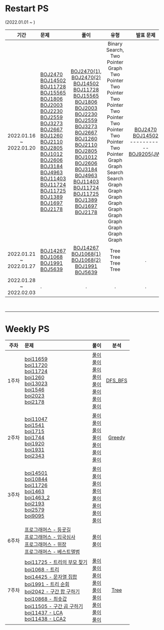 # Restart PS

(2022.01.01 ~ )

|              기간               | 문제                                                                                                                                                                                                                                                                                                                                                                                                                                                                                                                                                                                                                                                                                                                                                                                                                                                                                                                                                                                                                                                                                                                                                                                                                                                                                                                             |                                                                                                                                                                                                                                                                                                                                                                                                                                                                                                                                                                        풀이                                                                                                                                                                                                                                                                                                                                                                                                                                                                                                                                                                        |                                                                                                                                                         유형                                                                                                                                                         |                                                                                 발표 문제                                                                                  |
|:-----------------------------:|:-------------------------------------------------------------------------------------------------------------------------------------------------------------------------------------------------------------------------------------------------------------------------------------------------------------------------------------------------------------------------------------------------------------------------------------------------------------------------------------------------------------------------------------------------------------------------------------------------------------------------------------------------------------------------------------------------------------------------------------------------------------------------------------------------------------------------------------------------------------------------------------------------------------------------------------------------------------------------------------------------------------------------------------------------------------------------------------------------------------------------------------------------------------------------------------------------------------------------------------------------------------------------------------------------------------------------------|:------------------------------------------------------------------------------------------------------------------------------------------------------------------------------------------------------------------------------------------------------------------------------------------------------------------------------------------------------------------------------------------------------------------------------------------------------------------------------------------------------------------------------------------------------------------------------------------------------------------------------------------------------------------------------------------------------------------------------------------------------------------------------------------------------------------------------------------------------------------------------------------------------------------------------------------------------------------------------------------------------------------------------------------------------------------------------------------------------------------------------------------------:|:------------------------------------------------------------------------------------------------------------------------------------------------------------------------------------------------------------------------------------------------------------------------------------------------------------------:|:----------------------------------------------------------------------------------------------------------------------------------------------------------------------:|
| 2022.01.16<br>~<br>2022.01.20 | [BOJ2470](https://www.acmicpc.net/problem/2470) <br> [BOJ14502](https://www.acmicpc.net/problem/14502) <br> [BOJ11728](https://www.acmicpc.net/problem/11728) <br> [BOJ15565](https://www.acmicpc.net/problem/15565) <br> [BOJ1806](https://www.acmicpc.net/problem/1806) <br> [BOJ2003](https://www.acmicpc.net/problem/2003) <br> [BOJ2230](https://www.acmicpc.net/problem/2230) <br> [BOJ2559](https://www.acmicpc.net/problem/2559) <br> [BOJ3273](https://www.acmicpc.net/problem/3273) <br> [BOJ2667](https://www.acmicpc.net/problem/2667) <br> [BOJ1260](https://www.acmicpc.net/problem/1260) <br> [BOJ2110](https://www.acmicpc.net/problem/2110) <br> [BOJ2805](https://www.acmicpc.net/problem/2805) <br> [BOJ1012](https://www.acmicpc.net/problem/1012) <br> [BOJ2606](https://www.acmicpc.net/problem/2606) <br> [BOJ3184](https://www.acmicpc.net/problem/3184) <br> [BOJ4963](https://www.acmicpc.net/problem/4963) <br> [BOJ11403](https://www.acmicpc.net/problem/11403) <br> [BOJ11724](https://www.acmicpc.net/problem/11724) <br> [BOJ11725](https://www.acmicpc.net/problem/11725) <br> [BOJ1389](https://www.acmicpc.net/problem/1389) <br> [BOJ1697](https://www.acmicpc.net/problem/1697) <br> [BOJ2178](https://www.acmicpc.net/problem/2178)                                                      |                          [BOJ2470(1)](FastCampus/Search/BOJ2470.java), [BOJ2470(2)](FastCampus/TwoPointers/BOJ2470.java) <br> [BOJ14502](FastCampus/Graph/BOJ14502.java) <br> [BOJ11728](FastCampus/TwoPointers/BOJ11728.java) <br> [BOJ15565](FastCampus/TwoPointers/BOJ15565.java) <br> [BOJ1806](FastCampus/TwoPointers/BOJ1806.java) <br> [BOJ2003](FastCampus/TwoPointers/BOJ2003.java) <br> [BOJ2230](FastCampus/TwoPointers/BOJ2230.java) <br> [BOJ2559](FastCampus/TwoPointers/BOJ2559.java) <br> [BOJ3273](FastCampus/TwoPointers/BOJ3273.java) <br> [BOJ2667](FastCampus/Graph/BOJ2667.java) <br> [BOJ1260](FastCampus/Graph/BOJ1260.java) <br> [BOJ2110](FastCampus/Search/BOJ2110.java) <br> [BOJ2805](FastCampus/Search/BOJ2805.java) <br> [BOJ1012](Graph/BOJ1012.java) <br> [BOJ2606](Graph/BOJ2606.java) <br> [BOJ3184](Graph/BOJ3184.java) <br> [BOJ4963](Graph/BOJ4963.java) <br> [BOJ11403](Graph/BOJ11403.java) <br> [BOJ11724](Graph/BOJ11724.java) <br> [BOJ11725](Graph/BOJ11725.java) <br> [BOJ1389](Graph/BOJ1389.java) <br> [BOJ1697](Graph/BOJ1697.java) <br> [BOJ2178](Graph/BOJ2178.java)                           | Binary Search, Two Pointer <br> Graph <br> Two Pointer<br> Two Pointer<br> Two Pointer<br> Two Pointer<br> Two Pointer<br> Two Pointer<br> Two Pointer <br> Graph <br> Graph <br> Search <br> Search <br> Graph <br> Graph <br> Graph <br> Graph <br> Graph <br> Graph <br> Graph <br> Graph <br> Graph <br> Graph | [BOJ2470](https://www.acmicpc.net/problem/2470) <br> [BOJ14502](https://www.acmicpc.net/problem/14502) <br> ------------ <br> [BOJ9205(JW)](StudyProblem/BOJ9205.java) |
| 2022.01.21<br>~<br>2022.01.27 | [BOJ14267](https://www.acmicpc.net/problem/14267) <br> [BOJ1068](https://www.acmicpc.net/problem/14267) <br> [BOJ1991](https://www.acmicpc.net/problem/14267) <br> [BOJ5639](https://www.acmicpc.net/problem/14267)                                                                                                                                                                                                                                                                                                                                                                                                                                                                                                                                                                                                                                                                                                                                                                                                                                                                                                                                                                                                                                                                                                                                                                                                                                                                                                                              | [BOJ14267](Tree/BOJ14267.java) <br> [BOJ1068(1)](Tree/BOJ1068.java) [BOJ1068(2)](Tree/BOJ1068_2.java) <br> [BOJ1991](Tree/BOJ1991.java) <br> [BOJ5639](Tree/BOJ5639.java)                                                                                                                                                                                                                                                                                                                                                                                                                                                                                                                                                                                                                                                                                                                                                                                                                                                                                                                                                                                                                                                                                                                                                |                                                                                                                                                     Tree <br> Tree <br> Tree <br> Tree                                                                                                                                                     |                                                                                   .                                                                                    |
| 2022.01.28<br>~<br>2022.02.03 | .                                                                                                                                                                                                                                                                                                                                                                                                                                                                                                                                                                                                                                                                                                                                                                                                                                                                                                                                                                                                                                                                                                                                                                                                                                                                                                                              |                                                                                                                                                                                                                                                                                                                                                                                                                                                                                                                                                                        .                                                                                                                                                                                                                                                                                                                                                                                                                                                                                                                                                                         |                                                                                                                                                         .                                                                                                                                                          |                                                                                   .                                                                                    |








<br>

---
# Weekly PS

| 주차  | 문제  | 풀이  | 분석  |
|:---:|:------|:-----:|:-----:|
| 1주차  | [boj11659](https://www.acmicpc.net/problem/11659) <br> [boj11720](https://www.acmicpc.net/problem/11720) <br> [boj11724](https://www.acmicpc.net/problem/11724) <br> [boj1260](https://www.acmicpc.net/problem/1260) <br> [boj13023](https://www.acmicpc.net/problem/13023) <br> [boj1546](https://www.acmicpc.net/problem/1546) <br> [boj2023](https://www.acmicpc.net/problem/2023) <br> [boj2178](https://www.acmicpc.net/problem/2178)  | [풀이](1weeks_DFS%20BFS/BaekJoon_11659.java) <br> [풀이](1weeks_DFS%20BFS/BaekJoon_11720.java) <br> [풀이](1weeks_DFS%20BFS/BaekJoon_11724_DFS.java) <br> [풀이](1weeks_DFS%20BFS/BaekJoon_1260_BFS.java) <br> [풀이](1weeks_DFS%20BFS/BaekJoon_13023_DFS.java) <br> [풀이](1weeks_DFS%20BFS/BaekJoon_1546.java) <br> [풀이](1weeks_DFS%20BFS/BaekJoon_2023_DFS.java) <br> [풀이](1weeks_DFS%20BFS/BaekJoon_2178_BFS.java)  | [DFS_BFS](1weeks_DFS%20BFS/week%201%20Retrospective.md)
| 2주차  | [boj11047](https://www.acmicpc.net/problem/11047) <br> [boj1541](https://www.acmicpc.net/problem/1541) <br> [boj1715](https://www.acmicpc.net/problem/1715) <br> [boj1744](https://www.acmicpc.net/problem/1744) <br> [boj1920](https://www.acmicpc.net/problem/1920)  <br> [boj1931](https://www.acmicpc.net/problem/1931) <br> [boj2343](https://www.acmicpc.net/problem/2343)  | [풀이](2weeks_Greedy/BaekJoon_11047.java) <br> [풀이](2weeks_Greedy/BaekJoon_1541.java) <br> [풀이](2weeks_Greedy/BaekJoon_1715.java) <br> [풀이](2weeks_Greedy/BaekJoon_1744.java) <br> [풀이](2weeks_Greedy/BaekJoon_1920.java) <br> [풀이](2weeks_Greedy/BaekJoon_1931.java) <br> [풀이](2weeks_Greedy/BaekJoon_2343.java)  |  [Greedy](2weeks_Greedy/week2%20Retrospective.md)
| 3주차  | [boj14501](https://www.acmicpc.net/problem/14501) <br> [boj10844](https://www.acmicpc.net/problem/10844) <br>[boj11726](https://www.acmicpc.net/problem/11726) <br> [boj1463](https://www.acmicpc.net/problem/1463) <br> [boj1463_2](https://www.acmicpc.net/problem/1463) <br> [boj2193](https://www.acmicpc.net/problem/2193) <br> [boj2579](https://www.acmicpc.net/problem/2579) <br> [boj9095](https://www.acmicpc.net/problem/9095)  | [풀이](3weeks_DynamicProgramming/BaekJoon14501.java) <br> [풀이](3weeks_DynamicProgramming/BaekJoon_10844.java) <br> [풀이](3weeks_DynamicProgramming/BaekJoon_11726.java) <br> [풀이](3weeks_DynamicProgramming/BaekJoon_1463.java) <br> [풀이](3weeks_DynamicProgramming/BaekJoon_1463_2.java) <br> [풀이](3weeks_DynamicProgramming/BaekJoon_2193.java) <br> [풀이](3weeks_DynamicProgramming/BaekJoon_2579_extra.java) <br> [풀이](3weeks_DynamicProgramming/BaekJoon_9095_extra.java)
| 6주차  | [프로그래머스 - 등굣길](https://school.programmers.co.kr/learn/courses/30/lessons/42898) <br> [프로그래머스 - 입국심사](https://school.programmers.co.kr/learn/courses/30/lessons/43238) <br>[프로그래머스 - 위장](https://school.programmers.co.kr/learn/courses/30/lessons/42578) <br> [프로그래머스 - 베스트앨범](https://school.programmers.co.kr/learn/courses/30/lessons/42579)  | [풀이]() <br> [풀이]()
| 7주차  | [boj11725 - 트리의 부모 찾기](https://www.acmicpc.net/problem/11725) <br> [boj1068 - 트리](https://www.acmicpc.net/problem/1068) <br> [boj14425 - 문자열 집합](https://www.acmicpc.net/problem/14425) <br> [boj1991 - 트리 순회](https://www.acmicpc.net/problem/1991) <br> [boj2042 - 구간 합 구하기](https://www.acmicpc.net/problem/2042) <br> [boj10868 - 최솟값](https://www.acmicpc.net/problem/10868) <br> [boj11505 - 구간 곱 구하기](https://www.acmicpc.net/problem/11505) <br> [boj11437 - LCA](https://www.acmicpc.net/problem/11437) <br> [boj11438 - LCA2](https://www.acmicpc.net/problem/11438)  | [풀이](7weeks_Tree/BOJ11725.java) <br> [풀이](7weeks_Tree/BOJ1068.java) <br> [풀이](7weeks_Tree/BOJ14425.java) <br> [풀이](7weeks_Tree/BOJ1991.java) <br> [풀이](7weeks_Tree/BOJ2042.java) <br> [풀이](7weeks_Tree/BOJ10868.java) <br> [풀이](7weeks_Tree/BOJ11505.java) <br> [풀이](7weeks_Tree/BOJ11437.java) <br> [풀이](7weeks_Tree/BOJ11438.java)  |  [Tree](https://rattle-option-40e.notion.site/week7-Retrospective-9810e304048a46e981884e6934523339)









 
